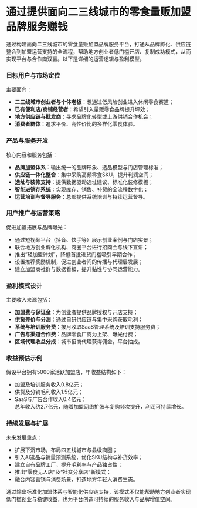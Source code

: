 # 通过提供面向二三线城市的零食量贩加盟品牌服务赚钱

通过构建面向二三线城市的零食量贩加盟品牌服务平台，打通从品牌孵化、供应链整合到加盟运营支持的全流程，帮助地方创业者低门槛开店、复制成功模式，从而实现平台与合作商双赢。以下是详细的运营逻辑与盈利模型。

### 目标用户与市场定位  
主要面向：  
* **二三线城市创业者与个体老板**：想通过低风险创业进入休闲零食赛道；  
* **已有便利店/商铺经营者**：希望引入量贩零食品牌提升坪效；  
* **地方供应链与批发商**：寻求品牌化转型或上游供销合作机会；  
* **消费者群体**：追求平价、高性价比的多样化零食体验。

### 产品与服务开发  
核心内容和服务包括：  
* **品牌加盟体系**：输出统一的品牌形象、选品模型与门店管理标准；  
* **供应链一体化整合**：集中采购高频零食SKU，提升利润空间；  
* **选址与装修支持**：提供数据驱动选址建议、标准化装修模板；  
* **智能进销存系统**：实现库存、销售、补货的全流程数字化；  
* **运营培训与督导服务**：总部提供系统培训与持续运营督导。

### 用户推广与运营策略  
促进加盟拓展与品牌曝光：  
* 通过短视频平台（抖音、快手等）展示创业案例与门店实景；  
* 联合地方创业孵化机构、商圈平台进行招商会与线下宣讲；  
* 推出“轻加盟计划”，降低首批进货门槛吸引早期合作；  
* 设置推荐奖励机制，促进创业者间的传播与代理层发展；  
* 建立加盟商社群与数据看板，提升黏性与协同运营能力。

### 盈利模式设计  
主要收入来源包括：  
* **加盟费与保证金**：为创业者提供品牌授权与开店支持；  
* **供货差价与分润**：通过自研供应链与集中采购获取毛利；  
* **系统与培训服务费**：按月收取SaaS管理系统及培训支持服务费；  
* **广告与渠道合作费**：品牌零食厂商为上架、曝光付费；  
* **区域代理收益分成**：城市招商代理获得佣金，平台抽成。

### 收益预估示例  
假设平台拥有5000家活跃加盟店，年收益结构如下：  
* 加盟及培训服务收入0.8亿元；  
* 供货及分销毛利收入1.5亿元；  
* SaaS与广告合作收入0.4亿元；  
总年收入约2.7亿元，随着加盟网络扩张与复购频次提升，利润可持续增长。

### 持续发展与扩展  
未来发展重点：  
* 扩展下沉市场，布局四五线城市与县级商圈；  
* 引入AI选品与销量预测系统，优化SKU结构与补货效率；  
* 建立自有品牌工厂，提升毛利率与产品独占性；  
* 推出“零食无人店”及“社交分享店”新模式；  
* 融合内容营销与消费场景，打造地方年轻人消费生态。

通过输出标准化加盟体系与智能化供应链支持，该模式不仅能帮助地方创业者实现低门槛创业与稳健收益，也为平台创造可持续的服务收入与品牌增值空间。